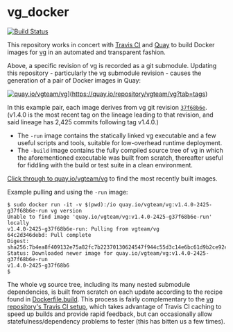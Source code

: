# vg_docker

[![Build Status](https://travis-ci.org/vgteam/vg_docker.svg?branch=master)](https://travis-ci.org/vgteam/vg_docker)

This repository works in concert with [Travis CI](https://travis-ci.org/vgteam/vg_docker) and [Quay](https://quay.io/repository/vgteam/vg?tab=tags) to build Docker images for [vg](https://github.com/vgteam/vg) in an automated and transparent fashion.

Above, a specific revision of vg is recorded as a git submodule. Updating this repository - particularly the vg submodule revision - causes the generation of a pair of Docker images in Quay:

[![quay.io/vgteam/vg](https://pbs.twimg.com/media/C62UiihUwAE99R3.jpg:large)](https://quay.io/repository/vgteam/vg?tab=tags)](https://quay.io/repository/vgteam/vg?tab=tags)

In this example pair, each image derives from vg git revision [`37f68b6e`](https://github.com/vgteam/vg/commit/37f68b6e0852e9931d54b3082060dd32748b78da). (v1.4.0 is the most recent tag on the lineage leading to that revision, and said lineage has 2,425 commits following tag v1.4.0.)
* The `-run` image contains the statically linked vg executable and a few useful scripts and tools, suitable for low-overhead runtime deployment.
* The `-build` image contains the fully compiled source tree of vg in which the aforementioned executable was built from scratch, thereafter useful for fiddling with the build or test suite in a clean environment. 

[Click through to quay.io/vgteam/vg](https://quay.io/repository/vgteam/vg?tab=tags) to find the most recently built images.

Example pulling and using the `-run` image:

```
$ sudo docker run -it -v $(pwd):/io quay.io/vgteam/vg:v1.4.0-2425-g37f68b6e-run vg version
Unable to find image 'quay.io/vgteam/vg:v1.4.0-2425-g37f68b6e-run' locally
v1.4.0-2425-g37f68b6e-run: Pulling from vgteam/vg
64c2d346debd: Pull complete 
Digest: sha256:7b4ea8f409132e75a82fc7b22370130624547f944c55d3c14e6bc61d9b2ce92e
Status: Downloaded newer image for quay.io/vgteam/vg:v1.4.0-2425-g37f68b6e-run
v1.4.0-2425-g37f68b6
$
```

The whole vg source tree, including its many nested submodule dependencies, is built from scratch on each update according to the recipe found in [Dockerfile.build](https://github.com/vgteam/vg_docker/blob/master/Dockerfile.build). This process is fairly complementary to the [vg repository's Travis CI setup](https://travis-ci.org/vgteam/vg), which takes advantage of Travis CI caching to speed up builds and provide rapid feedback, but can occasionally allow statefulness/dependency problems to fester (this has bitten us a few times).

